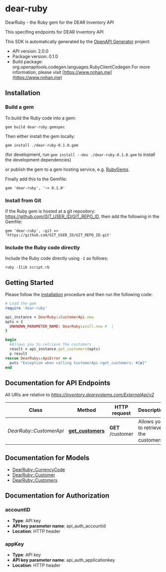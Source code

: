 # dear-ruby

DearRuby - the Ruby gem for the DEAR Inventory API

This specifing endpoints for DEAR Inventory API

This SDK is automatically generated by the [OpenAPI Generator](https://openapi-generator.tech) project:

- API version: 2.0.0
- Package version: 0.1.0
- Build package: org.openapitools.codegen.languages.RubyClientCodegen
For more information, please visit [https://www.nnhan.me](https://www.nnhan.me)

## Installation

### Build a gem

To build the Ruby code into a gem:

```shell
gem build dear-ruby.gemspec
```

Then either install the gem locally:

```shell
gem install ./dear-ruby-0.1.0.gem
```

(for development, run `gem install --dev ./dear-ruby-0.1.0.gem` to install the development dependencies)

or publish the gem to a gem hosting service, e.g. [RubyGems](https://rubygems.org/).

Finally add this to the Gemfile:

    gem 'dear-ruby', '~> 0.1.0'

### Install from Git

If the Ruby gem is hosted at a git repository: https://github.com/GIT_USER_ID/GIT_REPO_ID, then add the following in the Gemfile:

    gem 'dear-ruby', :git => 'https://github.com/GIT_USER_ID/GIT_REPO_ID.git'

### Include the Ruby code directly

Include the Ruby code directly using `-I` as follows:

```shell
ruby -Ilib script.rb
```

## Getting Started

Please follow the [installation](#installation) procedure and then run the following code:

```ruby
# Load the gem
require 'dear-ruby'

api_instance = DearRuby::CustomerApi.new
opts = {
  UNKNOWN_PARAMETER_NAME: DearRuby::null.new #  | 
}

begin
  #Allows you to retrieve the customers
  result = api_instance.get_customers(opts)
  p result
rescue DearRuby::ApiError => e
  puts "Exception when calling CustomerApi->get_customers: #{e}"
end

```

## Documentation for API Endpoints

All URIs are relative to *https://inventory.dearsystems.com/ExternalApi/v2*

Class | Method | HTTP request | Description
------------ | ------------- | ------------- | -------------
*DearRuby::CustomerApi* | [**get_customers**](docs/CustomerApi.md#get_customers) | **GET** /customer | Allows you to retrieve the customers


## Documentation for Models

 - [DearRuby::CurrencyCode](docs/CurrencyCode.md)
 - [DearRuby::Customer](docs/Customer.md)
 - [DearRuby::Customers](docs/Customers.md)


## Documentation for Authorization


### accountID


- **Type**: API key
- **API key parameter name**: api_auth_accountid
- **Location**: HTTP header

### appKey


- **Type**: API key
- **API key parameter name**: api_auth_applicationkey
- **Location**: HTTP header

